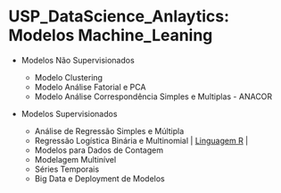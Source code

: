 # USP_DataScience_Anlaytics: Modelos Machine_Leaning

* Modelos Não Supervisionados<br><p>
    * Modelo Clustering
    * Modelo Análise Fatorial e PCA
    * Modelo Análise Correspondência Simples e Multiplas - ANACOR
<p>

* Modelos Supervisionados<br><p>
    * Análise de Regressão Simples e Múltipla
    * Regressão Logística Binária e Multinomial | <a href="Modelos Supervisionados\Regressão_Logística_Binária_e_Multinomial.r">Linguagem R</a> |     
    * Modelos para Dados de Contagem
    * Modelagem Multinível
    * Séries Temporais
    * Big Data e Deployment de Modelos
<p>



